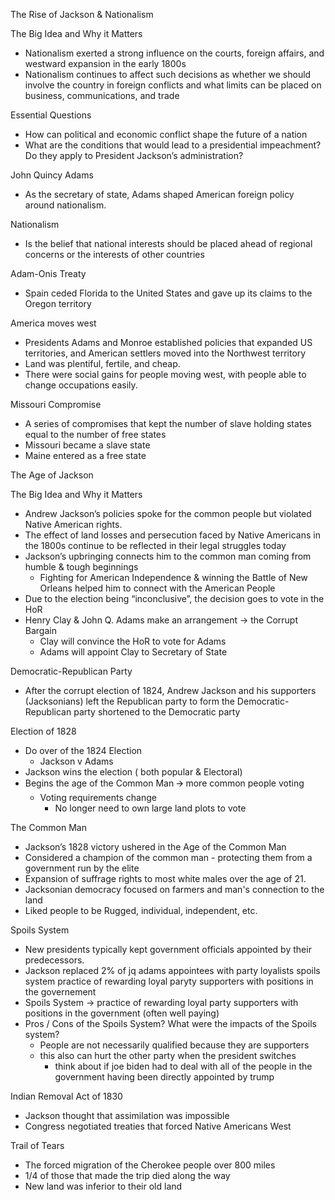 <!-----

Yay, no errors, warnings, or alerts!

Conversion time: 0.545 seconds.


Using this Markdown file:

1. Paste this output into your source file.
2. See the notes and action items below regarding this conversion run.
3. Check the rendered output (headings, lists, code blocks, tables) for proper
   formatting and use a linkchecker before you publish this page.

Conversion notes:

* Docs to Markdown version 1.0β34
* Tue Sep 12 2023 04:24:15 GMT-0700 (PDT)
* Source doc: Copy of Unit 2-4
----->


The Rise of Jackson & Nationalism

The Big Idea and Why it Matters
* Nationalism exerted a strong influence on the courts, foreign affairs, and westward expansion in the early 1800s
* Nationalism continues to affect such decisions as whether we should involve the country in foreign conflicts and what limits can be placed on business, communications, and trade 

Essential Questions
* How can political and economic conflict shape the future of a nation
* What are the conditions that would lead to a presidential impeachment? Do they apply to President Jackson’s administration?

John Quincy Adams
* As the secretary of state, Adams shaped American foreign policy around nationalism.

Nationalism
* Is the belief that national interests should be placed ahead of regional concerns or the interests of other countries

Adam-Onis Treaty
* Spain ceded Florida to the United States and gave up its claims to the Oregon territory

America moves west
* Presidents Adams and Monroe established policies that expanded US territories, and American settlers moved into the Northwest territory
* Land was plentiful, fertile, and cheap.
* There were social gains for people moving west, with people able to change occupations easily.

Missouri Compromise
* A series of compromises that kept the number of slave holding states equal to the number of free states
* Missouri became a slave state 
* Maine entered as a free state

The Age of Jackson

The Big Idea and Why it Matters
* Andrew Jackson’s policies spoke for the common people but violated Native American rights.
* The effect of land losses and persecution faced by Native Americans in the 1800s continue to be reflected in their legal struggles today 
* Jackson’s upbringing connects him to the common man coming from humble & tough beginnings
    * Fighting for American Independence & winning the Battle of New Orleans helped him to connect with the American People
* Due to the election being “inconclusive”, the decision goes to vote in the HoR
* Henry Clay & John Q. Adams make an arrangement -> the Corrupt Bargain
    * Clay will convince the HoR to vote for Adams
    * Adams will appoint Clay to Secretary of State

Democratic-Republican Party
* After the corrupt election of 1824, Andrew Jackson and his supporters (Jacksonians) left the Republican party to form the Democratic-Republican party shortened to the Democratic party

Election of 1828
* Do over of the 1824 Election
    * Jackson v Adams
* Jackson wins the election ( both popular & Electoral)
* Begins the age of the Common Man 🡪 more common people voting
    * Voting requirements change
        * No longer need to own large land plots to vote 

The Common Man
* Jackson’s 1828 victory ushered in the Age of the Common Man
* Considered a champion of the common man - protecting them from a government run by the elite 
* Expansion of suffrage rights to most white males over the age of 21.
* Jacksonian democracy focused on farmers and man's connection to the land
* Liked people to be Rugged, individual, independent, etc.

Spoils System
* New presidents  typically kept government officials appointed by their predecessors.
* Jackson replaced 2% of jq adams appointees with party loyalists spoils system practice of rewarding loyal paryty supporters with positions in the governement 
* Spoils System →  practice of rewarding loyal party supporters with positions in the government (often well paying)
* Pros / Cons of the Spoils System? What were the impacts of the Spoils system?
    * People are not necessarily qualified because they are supporters
    * this also can hurt the other party when the president switches
	    * think about if joe biden had to deal with all of the people in the government having been directly appointed by trump 

Indian Removal Act of 1830
* Jackson thought that assimilation was impossible
* Congress negotiated treaties that forced Native Americans West

Trail of Tears
* The forced migration of the Cherokee people over 800 miles
* 1/4 of those that made the trip died along the way  
* New land was inferior to their old land 
